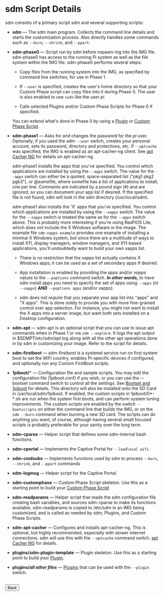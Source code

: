 # sdm Script Details

sdm consists of a primary script sdm and several supporting scripts:

* **sdm** &mdash; The sdm main program. Collects the command line details and starts the customization process. Also directly handles some commands such as `--burn`, `--shrink`, and `--ppart`.

* **sdm-phase0** &mdash; Script run by sdm before nspawn-ing into the IMG file. sdm-phase0 has access to the running Pi system as well as the file system within the IMG file. sdm-phase0 performs several steps:

     *  Copy files from the running system into the IMG, as specified by command line switches, for use in Phase 1.
     
     * If `--user` is specified, creates the user's home directory so that your Custom Phase script can copy files into it during Phase 0. The user is also enabled to use `sudo` like the user *pi*.

    * Calls selected Plugins and/or Custom Phase Scripts for Phase 0 if specified.

    You can extend what's done in Phase 0 by using a <a href="Plugin.md">Plugin</a> or <a href="Custom-Phase-Script.md">Custom Phase Script</a>. 

* **sdm-phase1** &mdash; Asks for and changes the password for the *pi* user. Optionally, if you used the sdm `--user` switch, creates your personal account, sets its password, directory and protections, etc. If `--aptcache` was specified, the IMG is enabled as an apt-cacher-ng client. See <a href="apt-Cacher-NG.md">apt Cacher NG</a> for details on apt-cacher-ng.

    sdm-phase1 installs the apps that you've specified. You control which applications are installed by using the `--apps` switch. The value for the `--apps` switch can either be a quoted, space-separated list ("pkg1 pkg2 pgk3"), or @somefile, where somefile has a list of applications to install, one per line. Comments are indicated by a pound sign (#) and are ignored, so you can document your app list if desired. If the specified file is not found, sdm will look in the sdm directory (/usr/local/sdm). 

    sdm-phase1 also installs the 'X' apps that you've specified. You control which applications are installed by using the `--xapps` switch. The value for the `--xapps` switch is treated the same as for the `--apps` switch above. This is probably more interesting if you're using RasPiOS Lite, which does not include the X Windows software in the image. The example file `sdm-xapps-example` provides one example of installing a minimal X Windows system, but since there are a multitude of ways to install X11, display managers, window managers, and X11-based applications, you'll undoubtedly want to build your own xapps list.

    * There is no restriction that the *xapps* list actually contains X Windows apps; it can be used as a set of secondary apps if desired.

    * App installation is enabled by providing the *apps* and/or *xapps* values to the `--poptions` command switch. ***In other words,*** to have sdm install apps you need to specify the set of apps using `--apps` (or `--xapps`) **AND** `--poptions apps` (and/or xapps).

    * sdm does not *require* that you separate your app list into "apps" and "X apps". This is done solely to provide you with more fine-grained control over app selection. For instance, you might not want to install the X apps into a server image, but want both sets installed on a Desktop configuration.

* **sdm-apt** &mdash; sdm-apt is an optional script that you can use to issue apt commands when in Phase 1 or via `sdm --explore`. It logs the apt output in $SDMPT/etc/sdm/apt.log along with all the other apt operations done in by sdm in customizing your image. Refer to the script for details.

* **sdm-firstboot** &mdash; sdm-firstboot is a systemd service run on first system boot to set the WiFi country, enables Pi-specific devices if configured, and optionally run any Custom FirstBoot scripts.

* **1piboot/*** &mdash;  Configuration file and sample scripts. You may edit the configuration file (1piboot.conf) if you wish, or you can use the --bootset command switch to control all the settings. See <a href="Bootset-and-1piboot.md">Bootset and 1piboot</a> for details. This directory will also be installed onto the SD Card in /usr/local/sdm/1piboot.
    If enabled, the custom scripts in 1piboot/0*-*.sh are run when the system first boots, and can perform system tuning improvements. The custom scripts are enabled by the switch `--bootscripts` on either the command line that builds the IMG, or on the `sdm --burn` command when burning a new SD card. The scripts can do anything you want, of course, although having several small focused scripts is probably preferable for your sanity over the long term.

* **sdm-cparse** &mdash; Helper script that defines some sdm-internal bash functions.

* **sdm-cportal** &mdash; Implements the Captive Portal for `--loadlocal wifi`

* **sdm-cmdsubs** &mdash; Implements functions used by sdm to process `--burn`, `--shrink`, and `--ppart` commands

* **sdm-logmsg** &mdash; Helper script for the Captive Portal.

* **sdm-customphase** &mdash; Custom Phase Script skeleton. Use this as a starting point to build your <a href="Custom-Phase-Script.md">Custom Phase Script</a>

* **sdm-readparams** &mdash; Helper script that reads the sdm configuration file creating bash variables, and sources sdm-cparse to make its functions available. sdm-readparams is copied to /etc/sdm in an IMG being customized, and is called as needed by sdm, Plugins, and Custom Phase Scripts.

* **sdm-apt-cacher** &mdash; Configures and installs apt-cacher-ng. This is optional, but highly recommended, especially with slower internet connections. sdm will use this with the `--aptcache` command switch. <a href="apt-Cacher-NG.md">apt Cacher NG</a> for details.

* **plugins/sdm-plugin-template** &mdash; Plugin skeleton. Use this as a starting point to build your <a href="Plugins.md">Plugin</a>.

* **plugins/*all other files*** &mdash; <a href="Plugins.md">Plugins</a> that can be used with the `--plugin` switch.

<br>
<form>
<input type="button" value="Back" onclick="history.back()">
</form>
